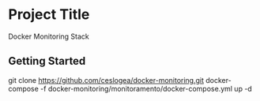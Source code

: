 # Project Title

Docker Monitoring Stack

## Getting Started

git clone https://github.com/ceslogea/docker-monitoring.git
docker-compose -f docker-monitoring/monitoramento/docker-compose.yml up -d
